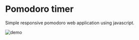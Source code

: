 # Pomodoro timer
Simple responsive pomodoro web application using javascript.

![demo](https://i.imgur.com/jYvisGw.gif)
